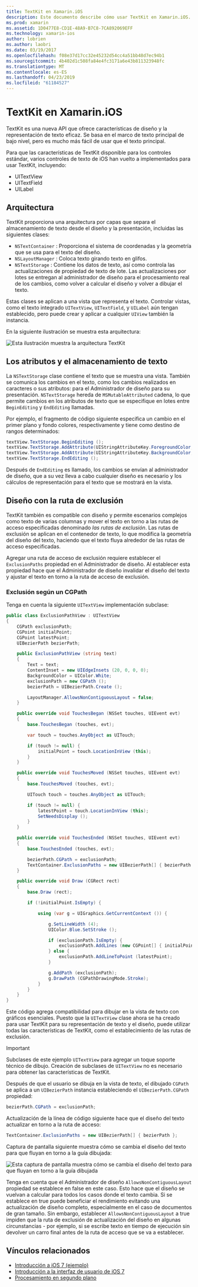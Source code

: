 ```yaml
---
title: TextKit en Xamarin.iOS
description: Este documento describe cómo usar TextKit en Xamarin.iOS. TextKit proporciona texto eficaces características de representación y diseño.
ms.prod: xamarin
ms.assetid: 1D0477E8-CD1E-48A9-B7C8-7CA892069EFF
ms.technology: xamarin-ios
author: lobrien
ms.author: laobri
ms.date: 03/19/2017
ms.openlocfilehash: f08e37d17cc32e45232d54cc4a51bb48d7ec94b1
ms.sourcegitcommit: 4b402d1c508fa84e4fc3171a6e43b811323948fc
ms.translationtype: MT
ms.contentlocale: es-ES
ms.lasthandoff: 04/23/2019
ms.locfileid: "61184527"
---
```

# <a name="textkit-in-xamarinios"></a>TextKit en Xamarin.iOS

TextKit es una nueva API que ofrece características de diseño y la representación de texto eficaz. Se basa en el marco de texto principal de bajo nivel, pero es mucho más fácil de usar que el texto principal.

Para que las características de TextKit disponible para los controles estándar, varios controles de texto de iOS han vuelto a implementados para usar TextKit, incluyendo:

-  UITextView
-  UITextField
-  UILabel

## <a name="architecture"></a>Arquitectura

TextKit proporciona una arquitectura por capas que separa el almacenamiento de texto desde el diseño y la presentación, incluidas las siguientes clases:

-  `NSTextContainer` : Proporciona el sistema de coordenadas y la geometría que se usa para el texto del diseño.
-  `NSLayoutManager` : Coloca texto girando texto en glifos. 
-  `NSTextStorage` : Contiene los datos de texto, así como controla las actualizaciones de propiedad de texto de lote. Las actualizaciones por lotes se entregan al administrador de diseño para el procesamiento real de los cambios, como volver a calcular el diseño y volver a dibujar el texto.


Estas clases se aplican a una vista que representa el texto. Controlar vistas, como el texto integrado `UITextView`, `UITextField`, y `UILabel` aún tengan establecido, pero puede crear y aplicar a cualquier `UIView` también la instancia.

En la siguiente ilustración se muestra esta arquitectura:

 ![](textkit-images/textkitarch.png "Esta ilustración muestra la arquitectura TextKit")

## <a name="text-storage-and-attributes"></a>Los atributos y el almacenamiento de texto

La `NSTextStorage` clase contiene el texto que se muestra una vista. También se comunica los cambios en el texto, como los cambios realizados en caracteres o sus atributos: para el Administrador de diseño para su presentación. `NSTextStorage` hereda de `MSMutableAttributed` cadena, lo que permite cambios en los atributos de texto que se especifique en lotes entre `BeginEditing` y `EndEditing` llamadas.

Por ejemplo, el fragmento de código siguiente especifica un cambio en el primer plano y fondo colores, respectivamente y tiene como destino de rangos determinados:

```csharp
textView.TextStorage.BeginEditing ();
textView.TextStorage.AddAttribute(UIStringAttributeKey.ForegroundColor, UIColor.Green, new NSRange(200, 400));
textView.TextStorage.AddAttribute(UIStringAttributeKey.BackgroundColor, UIColor.Black, new NSRange(210, 300));
textView.TextStorage.EndEditing ();
```

Después de `EndEditing` es llamado, los cambios se envían al administrador de diseño, que a su vez lleva a cabo cualquier diseño es necesario y los cálculos de representación para el texto que se mostrará en la vista.

## <a name="layout-with-exclusion-path"></a>Diseño con la ruta de exclusión

TextKit también es compatible con diseño y permite escenarios complejos como texto de varias columnas y mover el texto en torno a las rutas de acceso especificadas denominado *las rutas de exclusión*. Las rutas de exclusión se aplican en el contenedor de texto, lo que modifica la geometría del diseño del texto, haciendo que el texto fluya alrededor de las rutas de acceso especificadas.

Agregar una ruta de acceso de exclusión requiere establecer el `ExclusionPaths` propiedad en el Administrador de diseño. Al establecer esta propiedad hace que el Administrador de diseño invalidar el diseño del texto y ajustar el texto en torno a la ruta de acceso de exclusión.

### <a name="exclusion-based-on-a-cgpath"></a>Exclusión según un CGPath

Tenga en cuenta la siguiente `UITextView` implementación subclase:

```csharp
public class ExclusionPathView : UITextView
{
    CGPath exclusionPath;
    CGPoint initialPoint;
    CGPoint latestPoint;
    UIBezierPath bezierPath;

    public ExclusionPathView (string text)
    {
        Text = text;
        ContentInset = new UIEdgeInsets (20, 0, 0, 0);
        BackgroundColor = UIColor.White;
        exclusionPath = new CGPath ();
        bezierPath = UIBezierPath.Create ();

        LayoutManager.AllowsNonContiguousLayout = false;
    }

    public override void TouchesBegan (NSSet touches, UIEvent evt)
    {
        base.TouchesBegan (touches, evt);

        var touch = touches.AnyObject as UITouch;

        if (touch != null) {
            initialPoint = touch.LocationInView (this);
        }
    }

    public override void TouchesMoved (NSSet touches, UIEvent evt)
    {
        base.TouchesMoved (touches, evt);

        UITouch touch = touches.AnyObject as UITouch;

        if (touch != null) {
            latestPoint = touch.LocationInView (this);
            SetNeedsDisplay ();
        }
    }

    public override void TouchesEnded (NSSet touches, UIEvent evt)
    {
        base.TouchesEnded (touches, evt);

        bezierPath.CGPath = exclusionPath;
        TextContainer.ExclusionPaths = new UIBezierPath[] { bezierPath };
    }

    public override void Draw (CGRect rect)
    {
        base.Draw (rect);

        if (!initialPoint.IsEmpty) {

            using (var g = UIGraphics.GetCurrentContext ()) {

                g.SetLineWidth (4);
                UIColor.Blue.SetStroke ();

                if (exclusionPath.IsEmpty) {
                    exclusionPath.AddLines (new CGPoint[] { initialPoint, latestPoint });
                } else {
                    exclusionPath.AddLineToPoint (latestPoint);
                }

                g.AddPath (exclusionPath);
                g.DrawPath (CGPathDrawingMode.Stroke);
            }
        }
    }
}
```

Este código agrega compatibilidad para dibujar en la vista de texto con gráficos esenciales. Puesto que la `UITextView` clase ahora se ha creado para usar TextKit para su representación de texto y el diseño, puede utilizar todas las características de TextKit, como el establecimiento de las rutas de exclusión.

> [!IMPORTANT]
> Subclases de este ejemplo `UITextView` para agregar un toque soporte técnico de dibujo. Creación de subclases de `UITextView` no es necesario para obtener las características de TextKit.



Después de que el usuario se dibuja en la vista de texto, el dibujado `CGPath` se aplica a un `UIBezierPath` instancia estableciendo el `UIBezierPath.CGPath` propiedad:

```csharp
bezierPath.CGPath = exclusionPath;
```

Actualización de la línea de código siguiente hace que el diseño del texto actualizar en torno a la ruta de acceso:

```csharp
TextContainer.ExclusionPaths = new UIBezierPath[] { bezierPath };
```

Captura de pantalla siguiente muestra cómo se cambia el diseño del texto para que fluyan en torno a la guía dibujada:

<!-- ![](textkit-images/exclusionpath1.png "This screenshot illustrates how the text layout changes to flow around the drawn path")--> 
![](textkit-images/exclusionpath2.png "Esta captura de pantalla muestra cómo se cambia el diseño del texto para que fluyan en torno a la guía dibujada")

Tenga en cuenta que el Administrador de diseño `AllowsNonContiguousLayout` propiedad se establece en false en este caso. Esto hace que el diseño se vuelvan a calcular para todos los casos donde el texto cambia. Si se establece en true puede beneficiar el rendimiento evitando una actualización de diseño completo, especialmente en el caso de documentos de gran tamaño. Sin embargo, establecer `AllowsNonContiguousLayout` a true impiden que la ruta de exclusión de actualización del diseño en algunas circunstancias - por ejemplo, si se escribe texto en tiempo de ejecución sin devolver un carro final antes de la ruta de acceso que se va a establecer.


## <a name="related-links"></a>Vínculos relacionados

- [Introducción a iOS 7 (ejemplo)](https://developer.xamarin.com/samples/monotouch/IntroToiOS7)
- [Introducción a la interfaz de usuario de iOS 7](~/ios/platform/introduction-to-ios7/ios7-ui.md)
- [Procesamiento en segundo plano](~/ios/app-fundamentals/backgrounding/index.md)
